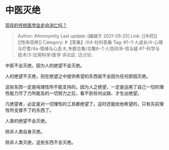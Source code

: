 # 中医灭绝
[现存的传统医学会走向消亡吗？](https://www.zhihu.com/question/311305487/answer/716913751)

> Author: #Anonymity
> Last update: [编辑于 2021-05-25]
> Link: [[中药]] [[性命双修]]
> Category: #【答集】/04-社科答集
> Tag: #1-个人成长/4-心理与疗愈/4a-情绪与心态 #_专题合集/合集6-个人信仰/B-信与疑 #7-科学与技术/3-应用科学/医学
> 评论区:
> 泛讨论:

中医不会灭绝，因为人的绝望不会灭绝。

人的绝望不灭绝，则在绝望之中提供希望的东西就不会因为任何原因灭绝。

这些东西一定是纯理性所不能支持的。因为人之绝望，一定是运用了自己一切的理性能力尽了力所能及的一切努力之后，看不到任何出路、才生出绝望。

凡绝望者，必定是对一切理性的工具都绝望了。这时还能给他希望的，只有先前理性所支撑不了的东西了。

人类的绝望不会灭绝。

除非人类自身灭绝。

除非人类灭绝，这些东西不会灭绝。
